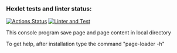 ### Hexlet tests and linter status:
[![Actions Status](https://github.com/Xodarap7/python-project-lvl3/workflows/hexlet-check/badge.svg)](https://github.com/Xodarap7/python-project-lvl3/actions)
[![Linter and Test](https://github.com/sch0nik/python-project-lvl3/actions/workflows/Linter_and_Test.yml/badge.svg)](https://github.com/sch0nik/python-project-lvl3/actions/workflows/Linter_and_Test.yml)


This console program save page and page content in local directory

To get help, after installation type the command "page-loader -h"
